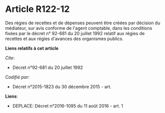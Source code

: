 # Article R122-12

Des régies de recettes et de dépenses peuvent être créées par décision du médiateur, sur avis conforme de l'agent comptable,
dans les conditions fixées par le décret n° 92-681 du 20 juillet 1992 relatif aux régies de recettes et aux régies d'avances
des organismes publics.

**Liens relatifs à cet article**

_Cite_:

  - Décret n°92-681 du 20 juillet 1992

_Codifié par_:

  - Décret n°2015-1823 du 30 décembre 2015 - art.

**Liens**:

  - DEPLACE: Décret n°2016-1095 du 11 août 2016 - art. 1
